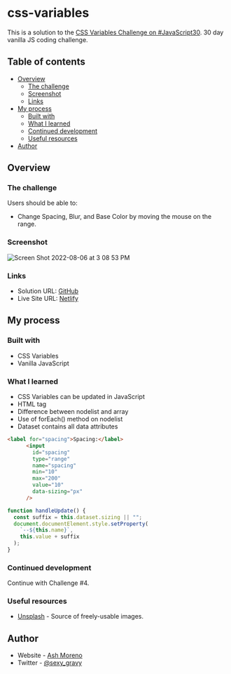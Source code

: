 # css-variables

This is a solution to the [CSS Variables Challenge on #JavaScript30](https://javascript30.com). 30 day vanilla JS coding challenge.

## Table of contents

- [Overview](#overview)
  - [The challenge](#the-challenge)
  - [Screenshot](#screenshot)
  - [Links](#links)
- [My process](#my-process)
  - [Built with](#built-with)
  - [What I learned](#what-i-learned)
  - [Continued development](#continued-development)
  - [Useful resources](#useful-resources)
- [Author](#author)

## Overview

### The challenge

Users should be able to:

- Change Spacing, Blur, and Base Color by moving the mouse on the range.

### Screenshot

![Screen Shot 2022-08-06 at 3 08 53 PM](https://user-images.githubusercontent.com/89284873/183264696-ebc147b4-10f5-4c0c-ba4b-35a2f6285ec4.png)

### Links

- Solution URL: [GitHub](https://github.com/AshM10/css-variables)
- Live Site URL: [Netlify](https://ash-css-variables.netlify.app)

## My process

### Built with

- CSS Variables
- Vanilla JavaScript

### What I learned

- CSS Variables can be updated in JavaScript
- HTML <label> tag
- Difference between nodelist and array
- Use of forEach() method on nodelist
- Dataset contains all data attributes

```html
<label for="spacing">Spacing:</label>
      <input
        id="spacing"
        type="range"
        name="spacing"
        min="10"
        max="200"
        value="10"
        data-sizing="px"
      />
```

```js
function handleUpdate() {
  const suffix = this.dataset.sizing || "";
  document.documentElement.style.setProperty(
    `--${this.name}`,
    this.value + suffix
  );
}
```

### Continued development

Continue with Challenge #4.

### Useful resources

- [Unsplash](https://unsplash.com) - Source of freely-usable images.

## Author

- Website - [Ash Moreno](https://www.ashmoreno.dev)
- Twitter - [@sexy_gravy](https://twitter.com/sexy_gravy)


